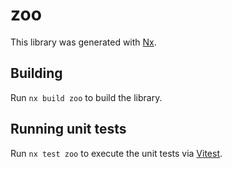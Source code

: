 # zoo

This library was generated with [Nx](https://nx.dev).

## Building

Run `nx build zoo` to build the library.

## Running unit tests

Run `nx test zoo` to execute the unit tests via [Vitest](https://vitest.dev/).
